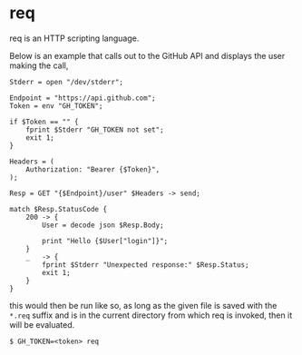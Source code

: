 # req

req is an HTTP scripting language.

Below is an example that calls out to the GitHub API and displays the user
making the call,

    Stderr = open "/dev/stderr";

    Endpoint = "https://api.github.com";
    Token = env "GH_TOKEN";

    if $Token == "" {
        fprint $Stderr "GH_TOKEN not set";
        exit 1;
    }

    Headers = (
        Authorization: "Bearer {$Token}",
    );

    Resp = GET "{$Endpoint}/user" $Headers -> send;

    match $Resp.StatusCode {
        200 -> {
            User = decode json $Resp.Body;

            print "Hello {$User["login"]}";
        }
        _   -> {
            fprint $Stderr "Unexpected response:" $Resp.Status;
            exit 1;
        }
    }

this would then be run like so, as long as the given file is saved with the
`*.req` suffix and is in the current directory from which req is invoked, then
it will be evaluated.

    $ GH_TOKEN=<token> req
